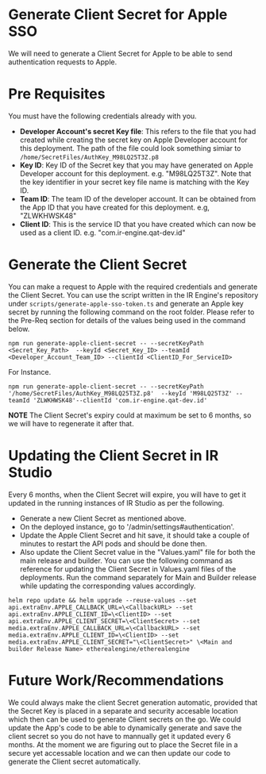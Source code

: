 # Generate Client Secret for Apple SSO

We will need to generate a Client Secret for Apple to be able to send authentication requests to Apple.

# Pre Requisites

You must have the following credentials already with you.

- **Developer Account's secret Key file**: This refers to the file that you had created while creating the secret key on Apple Developer account for this deployment. The path of the file could look something simiar to `/home/SecretFiles/AuthKey_M98LQ25T3Z.p8`
- **Key ID**: Key ID of the Secret key that you may have generated on Apple Developer account for this deployment. e.g. "M98LQ25T3Z". Note that the key identifier in your secret key file name is matching with the Key ID.
- **Team ID**: The team ID of the developer account. It can be obtained from the App ID that you have created for this deployment. e.g, "ZLWKHWSK48"
- **Client ID**: This is the service ID that you have created which can now be used as a client ID. e.g. "com.ir-engine.qat-dev.id" 

# Generate the Client Secret

You can make a request to Apple with the required credentials and generate the Client Secret. You can use the script written in the IR Engine's repository under `scripts/generate-apple-sso-token.ts` and generate an Apple key secret by running the following command on the root folder. Please refer to the Pre-Req section for details of the values being used in the command below. 

```
npm run generate-apple-client-secret -- --secretKeyPath <Secret_Key_Path>  --keyId <Secret_Key_ID> --teamId <Developer_Account_Team_ID> --clientId <ClientID_For_ServiceID>
```

For Instance.

```
npm run generate-apple-client-secret -- --secretKeyPath '/home/SecretFiles/AuthKey_M98LQ25T3Z.p8'  --keyId 'M98LQ25T3Z' --teamId 'ZLWKHWSK48'--clientId 'com.ir-engine.qat-dev.id'
```

**NOTE**
The Client Secret's expiry could at maximum be set to 6 months, so we will have to regenerate it after that.

# Updating the Client Secret in IR Studio

Every 6 months, when the Client Secret will expire, you will have to get it updated in the running instances of IR Studio as per the following.

- Generate a new Client Secret as mentioned above.
- On the deployed instance, go to '/admin/settings#authentication'.
- Update the Apple Client Secret and hit save, it should take a couple of minutes to restart the API pods and should be done then.
- Also update the Client Secret value in the "Values.yaml" file for both the main release and builder. You can use the following command as reference for updating the Client Secret in Values.yaml files of the deployments. Run the command separately for Main and Builder release while updating the corresponding values accordingly.
 
```
helm repo update && helm upgrade --reuse-values --set api.extraEnv.APPLE_CALLBACK_URL=\<CallbackURL> --set api.extraEnv.APPLE_CLIENT_ID=\<ClientID> --set api.extraEnv.APPLE_CLIENT_SECRET=\<ClientSecret> --set media.extraEnv.APPLE_CALLBACK_URL=\<CallbackURL> --set media.extraEnv.APPLE_CLIENT_ID=\<ClientID> --set media.extraEnv.APPLE_CLIENT_SECRET="\<ClientSecret>" \<Main and builder Release Name> etherealengine/etherealengine
```

# Future Work/Recommendations

We could always make the client Secret generation automatic, provided that the Secret Key is placed in a separate and security accesable location which then can be used to generate Client secrets on the go. We could update the App's code to be able to dynamically generate and save the client secret so you do not have to mannually get it updated every 6 months. At the moment we are figuring out to place the Secret file in a secure yet accessable location and we can then update our code to generate the Client secret automatically.
